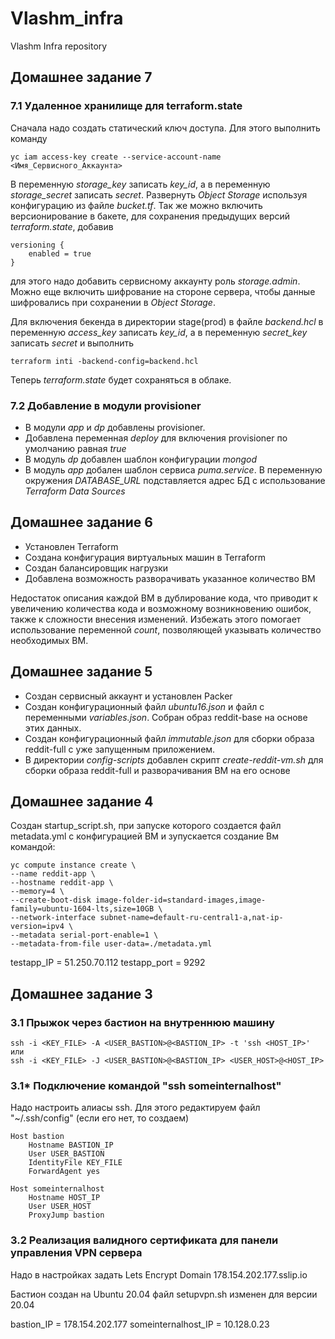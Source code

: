 # Vlashm_infra
Vlashm Infra repository

## Домашнее задание 7

### 7.1 Удаленное хранилище для terraform.state

Сначала надо создать статический ключ доступа. Для этого выполнить команду

    yc iam access-key create --service-account-name <Имя_Сервисного_Аккаунта>

В переменную *storage_key* записать *key_id*, а в переменную *storage_secret* записать *secret*.
Развернуть *Object Storage* используя конфигурацию из файле *bucket.tf*. Так же можно включить версионирование в бакете, для сохранения предыдущих версий *terraform.state*, добавив

    versioning {
        enabled = true
    }
для этого надо добавить сервисному аккаунту роль *storage.admin*. Можно еще включить шифрование на стороне сервера, чтобы данные шифровались при сохранении в *Object Storage*.

Для включения бекенда в директории stage(prod) в файле *backend.hcl* в переменную *access_key* записать *key_id*, а в переменную *secret_key* записать *secret* и выполнить

    terraform inti -backend-config=backend.hcl

Теперь *terraform.state* будет сохраняться в облаке.

### 7.2 Добавление в модули provisioner

- В модули *app* и *dp* добавлены provisioner.
- Добавлена переменная *deploy* для включения provisioner по умолчанию равная *true*
- В модуль *dp* добавлен шаблон конфигурации *mongod*
- В модуль *app* добален шаблон сервиса *puma.service*. В переменную окружения *DATABASE_URL* подставляется адрес БД с использование *Terraform Data Sources*

## Домашнее задание 6
- Установлен Terraform
- Создана конфигурация виртуальных машин в Terraform
- Создан балансировщик нагрузки
- Добавлена возможность разворачивать указанное количество ВМ

Недостаток описания каждой ВМ в дублирование кода, что приводит к увеличению количества кода и возможному возникновению ошибок, также к сложности внесения изменений. Избежать этого помогает использование переменной *count*, позволяющей указывать количество необходимых ВМ.

 ## Домашнее задание 5
- Создан сервисный аккаунт и установлен Packer
- Создан конфигурационный файл *ubuntu16.json* и файл с переменными *variables.json*. Собран образ reddit-base на основе этих данных.
- Создан конфигурационный файл *immutable.json* для сборки образа reddit-full с уже запущенным приложением.
- В директории *config-scripts* добавлен скрипт *create-reddit-vm.sh* для сборки образа reddit-full и разворачивания ВМ на его основе



## Домашнее задание 4
Создан startup_script.sh, при запуске которого создается файл metadata.yml с конфигурацией ВМ и зупускается создание Вм командой:

    yc compute instance create \
    --name reddit-app \
    --hostname reddit-app \
    --memory=4 \
    --create-boot-disk image-folder-id=standard-images,image-family=ubuntu-1604-lts,size=10GB \
    --network-interface subnet-name=default-ru-central1-a,nat-ip-version=ipv4 \
    --metadata serial-port-enable=1 \
    --metadata-from-file user-data=./metadata.yml

testapp_IP = 51.250.70.112
testapp_port = 9292


## Домашнее задание 3

### 3.1 Прыжок через бастион на внутреннюю машину
    ssh -i <KEY_FILE> -A <USER_BASTION>@<BASTION_IP> -t 'ssh <HOST_IP>'
    или
    ssh -i <KEY_FILE> -J <USER_BASTION>@<BASTION_IP> <USER_HOST>@<HOST_IP>

### 3.1* Подключение командой "ssh someinternalhost"
Надо настроить алиасы ssh. Для этого редактируем файл "~/.ssh/config" (если его нет, то создаем)

    Host bastion
        Hostname BASTION_IP
        User USER_BASTION
        IdentityFile KEY_FILE
        ForwardAgent yes

    Host someinternalhost
        Hostname HOST_IP
        User USER_HOST
        ProxyJump bastion

### 3.2 Реализация валидного сертификата для панели управления VPN сервера
Надо в настройках задать Lets Encrypt Domain 178.154.202.177.sslip.io

Бастион создан на Ubuntu 20.04  файл setupvpn.sh изменен для версии 20.04

bastion_IP = 178.154.202.177
someinternalhost_IP = 10.128.0.23
